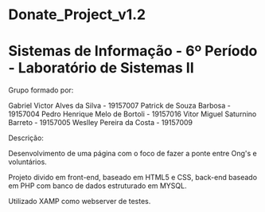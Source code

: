 # Donate_Project_v1.2

# Sistemas de Informação - 6º Período - Laboratório de Sistemas II 

Grupo formado por: 

Gabriel Victor Alves da Silva - 19157007
Patrick de Souza Barbosa - 19157004
Pedro Henrique Melo de Bortoli - 19157016
Vitor Miguel Saturnino Barreto - 19157005
Weslley Pereira da Costa - 19157009

Descrição: 

Desenvolvimento de uma página com o foco de fazer a ponte entre Ong's e voluntários.

Projeto divido em front-end, baseado em HTML5 e CSS, back-end baseado em PHP com banco de dados estruturado em MYSQL. 

Utilizado XAMP como webserver de testes. 




